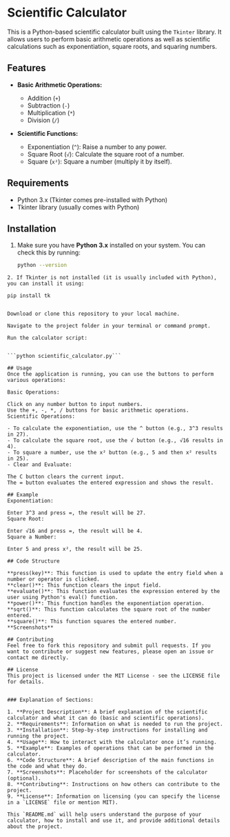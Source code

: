 # Scientific Calculator

This is a Python-based scientific calculator built using the `Tkinter` library. It allows users to perform basic arithmetic operations as well as scientific calculations such as exponentiation, square roots, and squaring numbers.

## Features

- **Basic Arithmetic Operations:**
  - Addition (`+`)
  - Subtraction (`-`)
  - Multiplication (`*`)
  - Division (`/`)
  
- **Scientific Functions:**
  - Exponentiation (`^`): Raise a number to any power.
  - Square Root (`√`): Calculate the square root of a number.
  - Square (`x²`): Square a number (multiply it by itself).

## Requirements

- Python 3.x (Tkinter comes pre-installed with Python)
- Tkinter library (usually comes with Python)

## Installation

1. Make sure you have **Python 3.x** installed on your system. You can check this by running:
   ```bash
   python --version
  ```
2. If Tkinter is not installed (it is usually included with Python), you can install it using:

pip install tk


Download or clone this repository to your local machine.

Navigate to the project folder in your terminal or command prompt.

Run the calculator script:


```python scientific_calculator.py```

## Usage
Once the application is running, you can use the buttons to perform various operations:

Basic Operations:

Click on any number button to input numbers.
Use the +, -, *, / buttons for basic arithmetic operations.
Scientific Operations:

- To calculate the exponentiation, use the ^ button (e.g., 3^3 results in 27).
- To calculate the square root, use the √ button (e.g., √16 results in 4).
- To square a number, use the x² button (e.g., 5 and then x² results in 25).
- Clear and Evaluate:

The C button clears the current input.
The = button evaluates the entered expression and shows the result.

## Example
Exponentiation:

Enter 3^3 and press =, the result will be 27.
Square Root:

Enter √16 and press =, the result will be 4.
Square a Number:

Enter 5 and press x², the result will be 25.

## Code Structure

 **press(key)**: This function is used to update the entry field when a number or operator is clicked.
 **clear()**: This function clears the input field.
**evaluate()**: This function evaluates the expression entered by the user using Python's eval() function.
**power()**: This function handles the exponentiation operation.
**sqrt()**: This function calculates the square root of the number entered.
**square()**: This function squares the entered number.
**Screenshots**

## Contributing
Feel free to fork this repository and submit pull requests. If you want to contribute or suggest new features, please open an issue or contact me directly.

## License
This project is licensed under the MIT License - see the LICENSE file for details.


### Explanation of Sections:

1. **Project Description**: A brief explanation of the scientific calculator and what it can do (basic and scientific operations).
2. **Requirements**: Information on what is needed to run the project.
3. **Installation**: Step-by-step instructions for installing and running the project.
4. **Usage**: How to interact with the calculator once it’s running.
5. **Example**: Examples of operations that can be performed in the calculator.
6. **Code Structure**: A brief description of the main functions in the code and what they do.
7. **Screenshots**: Placeholder for screenshots of the calculator (optional).
8. **Contributing**: Instructions on how others can contribute to the project.
9. **License**: Information on licensing (you can specify the license in a `LICENSE` file or mention MIT).

This `README.md` will help users understand the purpose of your calculator, how to install and use it, and provide additional details about the project.
